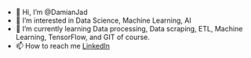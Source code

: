 - 👋 Hi, I’m @DamianJad
- 👀 I’m interested in Data Science, Machine Learning, AI
- 🌱 I’m currently learning Data processing, Data scraping, ETL, Machine Learning, TensorFlow, and GIT of course.
- 📫 How to reach me [LinkedIn](https://www.linkedin.com/in/damian-jadczak/)

<!---
DamianJad/DamianJad is a ✨ special ✨ repository because its `README.md` (this file) appears on your GitHub profile.
You can click the Preview link to take a look at your changes.
--->
